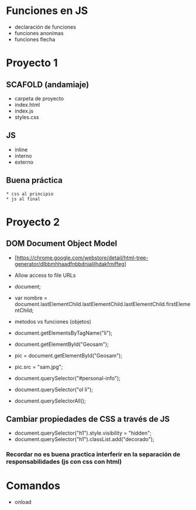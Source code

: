 # Funciones en JS

* declaración de funciones
* funciones anonimas
* funciones flecha


# Proyecto 1

## SCAFOLD (andamiaje)

* carpeta de proyecto
* index.html
* index.js
* styles.css

## JS

* inline
* interno
* externo

## Buena práctica

    * css al principio
    * js al final


# Proyecto 2

## DOM Document Object Model


* [https://chrome.google.com/webstore/detail/html-tree-generator/dlbbmhhaadfnbbdnjalilhdakfmiffeg]
+ Allow access to file URLs

* document;
* var nombre = document.lastElementChild.lastElementChild.lastElementChild.firstElementChild;
* metodos vs funciones (objetos)

* document.getElementsByTagName("li");
* document.getElementById("Geosam");
* pic = document.getElementById("Geosam");
* pic.src = "sam.jpg";

* document.querySelector("#personal-info");
* document.querySelector("ol li");
+ document.querySelectorAll();

## Cambiar propiedades de CSS a través de JS

* document.querySelector("h1").style.visibility = "hidden";
* document.querySelector("h1").classList.add("decorado");


### Recordar no es buena practica interferir en la separación de responsabilidades (js con css con html)

# Comandos


* onload
